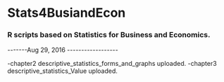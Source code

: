# Stats4BusiandEcon
### R scripts based on Statistics for Business and Economics.

-------Aug 29, 2016 ------------------

-chapter2 descriptive_statistics_forms_and_graphs uploaded.
-chapter3 descriptive_statistics_Value uploaded.
